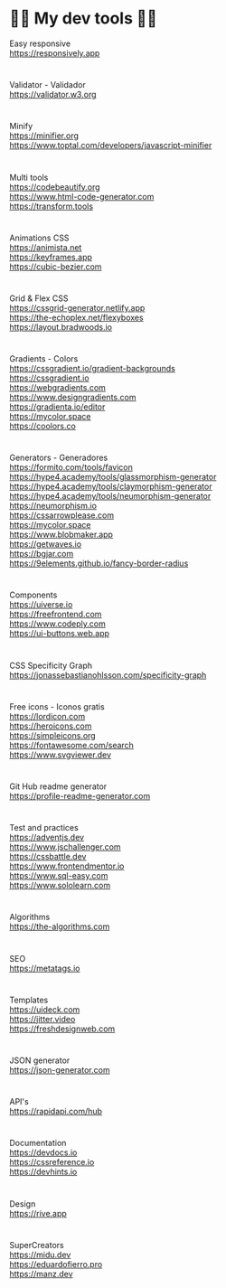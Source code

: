 # 👨‍💻 My dev tools 👨‍💻

Easy responsive <br>
https://responsively.app
#
Validator - Validador <br>
https://validator.w3.org
#
Minify <br>
https://minifier.org <br>
https://www.toptal.com/developers/javascript-minifier
#
Multi tools <br>
https://codebeautify.org <br>
https://www.html-code-generator.com <br>
https://transform.tools
#
Animations CSS <br>
https://animista.net <br>
https://keyframes.app <br>
https://cubic-bezier.com
#
Grid & Flex CSS <br>
https://cssgrid-generator.netlify.app <br>
https://the-echoplex.net/flexyboxes <br>
https://layout.bradwoods.io
#
Gradients - Colors <br>
https://cssgradient.io/gradient-backgrounds <br>
https://cssgradient.io <br>
https://webgradients.com <br>
https://www.designgradients.com <br>
https://gradienta.io/editor <br>
https://mycolor.space <br>
https://coolors.co
#
Generators - Generadores <br>
https://formito.com/tools/favicon <br>
https://hype4.academy/tools/glassmorphism-generator  <br>
https://hype4.academy/tools/claymorphism-generator  <br>
https://hype4.academy/tools/neumorphism-generator  <br>
https://neumorphism.io <br>
https://cssarrowplease.com <br>
https://mycolor.space <br>
https://www.blobmaker.app <br>
https://getwaves.io <br>
https://bgjar.com <br>
https://9elements.github.io/fancy-border-radius
#
Components <br>
https://uiverse.io <br>
https://freefrontend.com <br>
https://www.codeply.com <br>
https://ui-buttons.web.app
#
CSS Specificity Graph <br>
https://jonassebastianohlsson.com/specificity-graph
#
Free icons - Iconos gratis <br>
https://lordicon.com <br>
https://heroicons.com <br>
https://simpleicons.org <br>
https://fontawesome.com/search <br>
https://www.svgviewer.dev
#
Git Hub readme generator <br>
https://profile-readme-generator.com
#
Test and practices <br>
https://adventjs.dev <br>
https://www.jschallenger.com <br>
https://cssbattle.dev <br>
https://www.frontendmentor.io <br>
https://www.sql-easy.com <br>
https://www.sololearn.com
#
Algorithms <br>
https://the-algorithms.com
#
SEO <br>
https://metatags.io
#
Templates <br>
https://uideck.com <br>
https://jitter.video <br>
https://freshdesignweb.com
#
JSON generator <br>
https://json-generator.com
#
API's <br>
https://rapidapi.com/hub
#
Documentation <br>
https://devdocs.io <br>
https://cssreference.io <br>
https://devhints.io
#
Design <br>
https://rive.app
#
SuperCreators <br>
https://midu.dev <br>
https://eduardofierro.pro <br>
https://manz.dev
